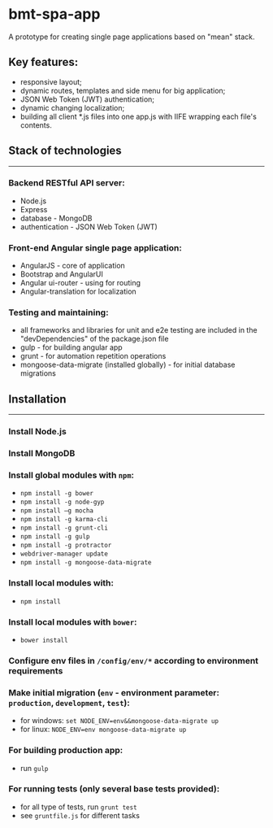 # bmt-spa-app

A prototype for creating single page applications based on "mean" stack. 

## Key features:

 - responsive layout;
 - dynamic routes, templates and side menu for big application;
 - JSON Web Token (JWT) authentication;
 - dynamic changing localization;
 - building all client *.js files into one app.js with IIFE wrapping each file's contents. 

## Stack of technologies
***

### Backend RESTful API server:
 - Node.js
 - Express
 - database - MongoDB
 - authentication - JSON Web Token (JWT)
    
### Front-end Angular single page application:
 - AngularJS - core of application
 - Bootstrap and AngularUI
 - Angular ui-router - using for routing
 - Angular-translation for localization
 
### Testing and maintaining:
 - all frameworks and libraries for unit and e2e testing are included in the "devDependencies" of the package.json file
 - gulp - for building angular app
 - grunt - for automation repetition operations
 - mongoose-data-migrate (installed globally) - for initial database migrations
 
## Installation

***

### Install Node.js
### Install MongoDB
### Install global modules with `npm`:
 * `npm install -g bower`
 * `npm install -g node-gyp`
 * `npm install –g mocha`
 * `npm install -g karma-cli`
 * `npm install -g grunt-cli`
 * `npm install -g gulp`
 * `npm install -g protractor`
 * `webdriver-manager update`
 * `npm install -g mongoose-data-migrate`
### Install local modules with:
* `npm install`
### Install local modules with `bower`:
* `bower install`

### Configure env files in `/config/env/*` according to environment requirements

### Make initial migration (`env` - environment parameter: `production`, `development`, `test`):
* for windows: `set NODE_ENV=env&&mongoose-data-migrate up`
* for linux: `NODE_ENV=env mongoose-data-migrate up`

### For building production app:
* run `gulp`

### For running tests (only several base tests provided):
* for all type of tests, run `grunt test`
* see `gruntfile.js` for different tasks  
